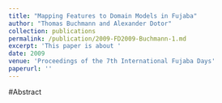 ```yaml
---
title: "Mapping Features to Domain Models in Fujaba"
author: "Thomas Buchmann and Alexander Dotor"
collection: publications
permalink: /publication/2009-FD2009-Buchmann-1.md
excerpt: 'This paper is about '
date: 2009
venue: 'Proceedings of the 7th International Fujaba Days'
paperurl: ''
---
```


#Abstract
